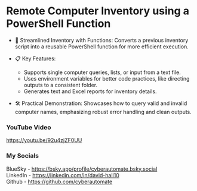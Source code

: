 # Remote Computer Inventory using a PowerShell Function
- 🔄 Streamlined Inventory with Functions: Converts a previous inventory script into a reusable PowerShell function for more efficient execution.

- 📋 Key Features:
  - Supports single computer queries, lists, or input from a text file.
  - Uses environment variables for better code practices, like directing outputs to a consistent folder.
  - Generates text and Excel reports for inventory details.

- 🛠️ Practical Demonstration: Showcases how to query valid and invalid computer names, emphasizing robust error handling and clean outputs.

### YouTube Video ###
https://youtu.be/92u4zjZF0UU

### My Socials ###
BlueSky - https://bsky.app/profile/cyberautomate.bsky.social<br/>
LinkedIn - https://linkedin.com/in/david-hall10 <br/>
Github - https://github.com/cyberautomate